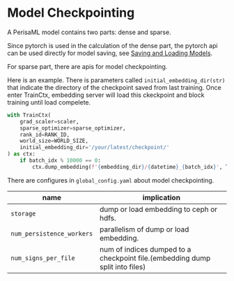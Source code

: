 Model Checkpointing
======

A PerisaML model contains two parts: dense and sparse.

Since pytorch is used in the calculation of the dense part, the pytorch api can be used directly for model saving, see [Saving and Loading Models].

For sparse part, there are apis for model checkpointing.

Here is an example. There is parameters called `initial_embedding_dir(str)` that indicate the directory of the checkpoint saved from last training. Once enter TrainCtx, embedding server will load this ckeckpoint and block training until load compelete.

```python
with TrainCtx(
    grad_scaler=scaler,
    sparse_optimizer=sparse_optimizer,
    rank_id=RANK_ID,
    world_size=WORLD_SIZE,
    initial_embedding_dir='/your/latest/checkpoint/'
) as ctx:
    if batch_idx % 10000 == 0:
        ctx.dump_embedding(f'{embedding_dir}/{datetime}_{batch_idx}', True)
```

There are configures in `global_config.yaml` about model checkpointing.

|  name   | implication  |
|  ----  | ----  |
| `storage` | dump or load embedding to ceph or hdfs.|
| `num_persistence_workers` | parallelism of dump or load embedding. |
| `num_signs_per_file` | num of indices dumped to a checkpoint file.(embedding dump split into files)  |


[Saving and Loading Models]: https://pytorch.org/tutorials/beginner/saving_loading_models.html